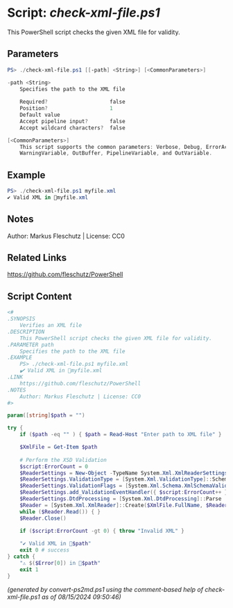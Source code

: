 Script: *check-xml-file.ps1*
========================

This PowerShell script checks the given XML file for validity.

Parameters
----------
```powershell
PS> ./check-xml-file.ps1 [[-path] <String>] [<CommonParameters>]

-path <String>
    Specifies the path to the XML file
    
    Required?                    false
    Position?                    1
    Default value                
    Accept pipeline input?       false
    Accept wildcard characters?  false

[<CommonParameters>]
    This script supports the common parameters: Verbose, Debug, ErrorAction, ErrorVariable, WarningAction, 
    WarningVariable, OutBuffer, PipelineVariable, and OutVariable.
```

Example
-------
```powershell
PS> ./check-xml-file.ps1 myfile.xml
✔️ Valid XML in 📄myfile.xml

```

Notes
-----
Author: Markus Fleschutz | License: CC0

Related Links
-------------
https://github.com/fleschutz/PowerShell

Script Content
--------------
```powershell
<#
.SYNOPSIS
	Verifies an XML file
.DESCRIPTION
	This PowerShell script checks the given XML file for validity.
.PARAMETER path
	Specifies the path to the XML file
.EXAMPLE
	PS> ./check-xml-file.ps1 myfile.xml
	✔️ Valid XML in 📄myfile.xml
.LINK
	https://github.com/fleschutz/PowerShell
.NOTES
	Author: Markus Fleschutz | License: CC0
#>

param([string]$path = "")

try {
	if ($path -eq "" ) { $path = Read-Host "Enter path to XML file" }

	$XmlFile = Get-Item $path
	
	# Perform the XSD Validation
	$script:ErrorCount = 0
	$ReaderSettings = New-Object -TypeName System.Xml.XmlReaderSettings
	$ReaderSettings.ValidationType = [System.Xml.ValidationType]::Schema
	$ReaderSettings.ValidationFlags = [System.Xml.Schema.XmlSchemaValidationFlags]::ProcessInlineSchema -bor [System.Xml.Schema.XmlSchemaValidationFlags]::ProcessSchemaLocation
	$ReaderSettings.add_ValidationEventHandler({ $script:ErrorCount++ })
	$ReaderSettings.DtdProcessing = [System.Xml.DtdProcessing]::Parse
	$Reader = [System.Xml.XmlReader]::Create($XmlFile.FullName, $ReaderSettings)
	while ($Reader.Read()) { }
	$Reader.Close()
	
	if ($script:ErrorCount -gt 0) {	throw "Invalid XML" } 

	"✔️ Valid XML in 📄$path"
	exit 0 # success
} catch {
	"⚠️ $($Error[0]) in 📄$path"
	exit 1
}
```

*(generated by convert-ps2md.ps1 using the comment-based help of check-xml-file.ps1 as of 08/15/2024 09:50:46)*
